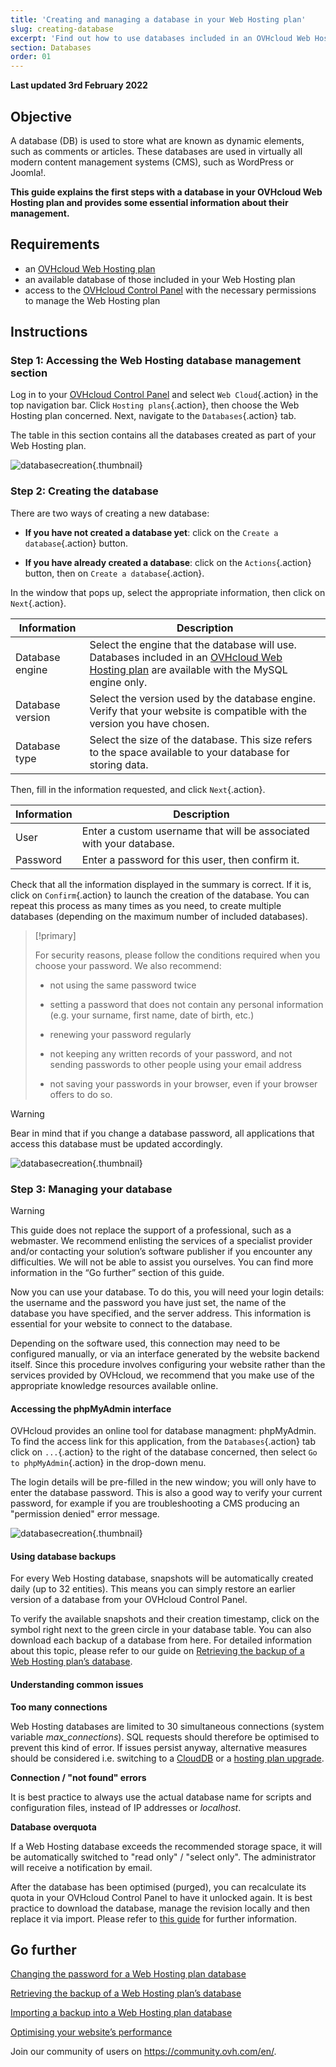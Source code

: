 ```yaml
---
title: 'Creating and managing a database in your Web Hosting plan'
slug: creating-database
excerpt: 'Find out how to use databases included in an OVHcloud Web Hosting plan'
section: Databases
order: 01
---
```


**Last updated 3rd February 2022**

## Objective

A database (DB) is used to store what are known as dynamic elements, such as comments or articles. These databases are used in virtually all modern content management systems (CMS), such as WordPress or Joomla!.

**This guide explains the first steps with a database in your OVHcloud Web Hosting plan and provides some essential information about their management.**

## Requirements

- an [OVHcloud Web Hosting plan](https://www.ovhcloud.com/en-gb/web-hosting/)
- an available database of those included in your Web Hosting plan
- access to the [OVHcloud Control Panel](https://www.ovh.com/auth/?action=gotomanager&from=https://www.ovh.co.uk/&ovhSubsidiary=GB) with the necessary permissions to manage the Web Hosting plan 

## Instructions

### Step 1: Accessing the Web Hosting database management section

Log in to your [OVHcloud Control Panel](https://www.ovh.com/auth/?action=gotomanager&from=https://www.ovh.co.uk/&ovhSubsidiary=GB) and select `Web Cloud`{.action} in the top navigation bar. Click `Hosting plans`{.action}, then choose the Web Hosting plan concerned. Next, navigate to the `Databases`{.action} tab.

The table in this section contains all the databases created as part of your Web Hosting plan.

![databasecreation](images/database-creation-step1.png){.thumbnail}

### Step 2: Creating the database

There are two ways of creating a new database:

- **If you have not created a database yet**: click on the `Create a database`{.action} button.

- **If you have already created a database**: click on the `Actions`{.action} button, then on `Create a database`{.action}.

In the window that pops up, select the appropriate information, then click on `Next`{.action}.

|Information|Description|  
|---|---|  
|Database engine|Select the engine that the database will use. Databases included in an [OVHcloud Web Hosting plan](https://www.ovhcloud.com/en-gb/web-hosting/) are available with the MySQL engine only.|  
|Database version|Select the version used by the database engine. Verify that your website is compatible with the version you have chosen. |  
|Database type|Select the size of the database. This size refers to the space available to your database for storing data.|   

Then, fill in the information requested, and click `Next`{.action}.

|Information|Description|   
|---|---|   
|User|Enter a custom username that will be associated with your database.|   
|Password|Enter a password for this user, then confirm it.|   

Check that all the information displayed in the summary is correct. If it is, click on `Confirm`{.action} to launch the creation of the database. You can repeat this process as many times as you need, to create multiple databases (depending on the maximum number of included databases).

> [!primary]
>
> For security reasons, please follow the conditions required when you choose your password. We also recommend:
>
> - not using the same password twice
>
> - setting a password that does not contain any personal information (e.g. your surname, first name, date of birth, etc.)
>
> - renewing your password regularly
>
> - not keeping any written records of your password, and not sending passwords to other people using your email address
>
> - not saving your passwords in your browser, even if your browser offers to do so.
>

> [!warning]
>Bear in mind that if you change a database password, all applications that access this database must be updated accordingly.
>


![databasecreation](images/database-creation-step2.png){.thumbnail}

### Step 3: Managing your database

> [!warning]
>This guide does not replace the support of a professional, such as a webmaster. We recommend enlisting the services of a specialist provider and/or contacting your solution’s software publisher if you encounter any difficulties. We will not be able to assist you ourselves. You can find more information in the “Go further” section of this guide.
>

Now you can use your database. To do this, you will need your login details: the username and the password you have just set, the name of the database you have specified, and the server address. This information is essential for your website to connect to the database.

Depending on the software used, this connection may need to be configured manually, or via an interface generated by the website backend itself. Since this procedure involves configuring your website rather than the services provided by OVHcloud, we recommend that you make use of the appropriate knowledge resources available online. 

#### Accessing the phpMyAdmin interface

OVHcloud provides an online tool for database managment: phpMyAdmin. To find the access link for this application, from the `Databases`{.action} tab click on `...`{.action} to the right of the database concerned, then select `Go to phpMyAdmin`{.action} in the drop-down menu.

The login details will be pre-filled in the new window; you will only have to enter the database password. This is also a good way to verify your current password, for example if you are troubleshooting a CMS producing an "permission denied" error message.

![databasecreation](images/database-creation-step3.png){.thumbnail}


#### Using database backups

For every Web Hosting database, snapshots will be automatically created daily (up to 32 entities). This means you can simply restore an earlier version of a database from your OVHcloud Control Panel. 

To verify the available snapshots and their creation timestamp, click on the symbol right next to the green circle in your database table. You can also download each backup of a database from here. For detailed information about this topic, please refer to our guide on [Retrieving the backup of a Web Hosting plan’s database](../web_hosting_database_export_guide).

#### Understanding common issues

**Too many connections**

Web Hosting databases are limited to 30 simultaneous connections (system variable *max_connections*). SQL requests should therefore be optimised to prevent this kind of error. If issues persist anyway, alternative measures should be considered i.e. switching to a [CloudDB](https://www.ovh.co.uk/cloud/cloud-databases/) or a [hosting plan upgrade](https://www.ovhcloud.com/en-gb/web-hosting/uc-best-web-hosting/). 

**Connection / "not found" errors**

It is best practice to always use the actual database name for scripts and configuration files, instead of IP addresses or _localhost_.

**Database overquota**

If a Web Hosting database exceeds the recommended storage space, it will be automatically switched to "read only" / "select only". The administrator will receive a notification by email.

After the database has been optimised (purged), you can recalculate its quota in your OVHcloud Control Panel to have it unlocked again. It is best practice to download the database, manage the revision locally and then replace it via import. Please refer to [this guide](../web_hosting_optimise_your_website_performance/#step-7-optimise-your-database) for further information.


## Go further

[Changing the password for a Web Hosting plan database](../change-password-database)

[Retrieving the backup of a Web Hosting plan’s database](../web_hosting_database_export_guide)

[Importing a backup into a Web Hosting plan database](../web_hosting_guide_to_importing_a_mysql_database)

[Optimising your website’s performance](../web_hosting_optimise_your_website_performance)

Join our community of users on <https://community.ovh.com/en/>.
